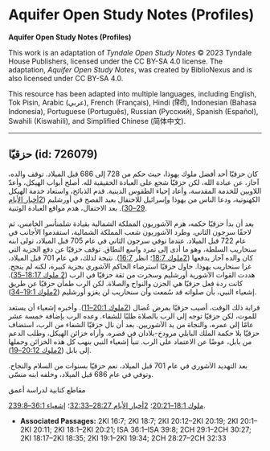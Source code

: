 # Aquifer Open Study Notes (Profiles)

**Aquifer Open Study Notes (Profiles)**

This work is an adaptation of *Tyndale Open Study Notes* © 2023 Tyndale House Publishers, licensed under the CC BY\-SA 4\.0 license. The adaptation, *Aquifer Open Study Notes*, was created by BiblioNexus and is also licensed under CC BY\-SA 4\.0\.

This resource has been adapted into multiple languages, including English, Tok Pisin, Arabic (عربي), French (Français), Hindi (हिंदी), Indonesian (Bahasa Indonesia), Portuguese (Português), Russian (Русский), Spanish (Español), Swahili (Kiswahili), and Simplified Chinese (简体中文).



--------------------------------

## حزقيّا (id: 726079)

كان حزقيّا أحد أفضل ملوك يهوذا، حيث حكم من 728 إلى 686 قبل الميلاد. توقف والده، آحاز، عن عبادة الله، لكن حزقيّا شجع على العبادة الحقيقية لله. أصلح أبواب الهيكل، وأعدّ اللاويين للخدمة المقدسة، وأعاد إحياء الطقوس الدينية. قدم الذبائح، واستعاد خدمة الهيكل الكهنوتية، ودعا الناس من يهوذا وإسرائيل للاحتفال بعيد الفصح في أورشليم ([2أخبار الأيام 29–30](https://ref.ly/2Chr29:1-2Chr30:27)). بعد الاحتفال، هدم مواقع العبادة الوثنية.

بعد أن بدأ حزقيّا حكمه، هزم الآشوريون المملكة الشمالية بقيادة شلمنأسر الخامس، ثم لاحقًا سرجون الثاني. وطرد الآشوريون شعب المملكة الشمالية، استقدموا الأجانب في عام 722 قبل الميلاد. عندما توفي سرجون الثاني في عام 705 قبل الميلاد، تولى ابنه سنحاريب السلطة، وهو ما أدى إلى تمرد واسع النطاق. توقف حزقيّا عن دفع الجزية التي كان والده آحاز يدفعها ([2ملوك 18:7](https://ref.ly/2Kgs18:7)؛ انظر [16:7](https://ref.ly/2Kgs16:7)). نتيجة لذلك، في عام 701 قبل الميلاد، غزا سنحاريب يهوذا. حاول حزقيّا استرضاء الحاكم الآشوري بجزية كبيرة، لكنه لم ينجح. هددت القوات الآشورية أورشليم وسخرت من ثقة حزقيّا في الرب ([2 ملوك 18:17–35](https://ref.ly/2Kgs18:17-2Kgs18:35)). كانت ردة فعل حزقيّا هي الحزن والنواح والصلاة. لكن الرب طمأن حزقيّا عن طريق إشعياء النبي، بأن صلواته قد سُمعت وأن سنحاريب لن يغزو أورشليم ([2ملوك 19:1–34](https://ref.ly/2Kgs19:1-2Kgs19:34)).

قرابة ذلك الوقت، أصيب حزقيّا بمرض عُضال ([2ملوك 20:1–11](https://ref.ly/2Kgs20:1-2Kgs20:11)). وأخبره إشعياء أن يستعد للموت، لكن حزقيّا توجه إلى الرب بالصلاة طلبًا للشفاء. وعده الرب بإضافة خمسة عشر عامًا إلى عمره، والنجاة من يد الآشوريين. بعد أن نال حزقيّا الشفاء من الرب، استضاف حزقيّا بلا حكمة الملك البابلي مرودخ\-بلادان في قصره. وأراه خزائن الهيكل، وطلب الدعم من بابل، عوضًا عن الاعتماد على الرب. تنبأ إشعياء النبي بنهب كل هذه الخزائن وحملها إلى بابل ([2ملوك 20:12–19](https://ref.ly/2Kgs20:12-2Kgs20:19)).

بعد التهديد الآشوري في عام 701 قبل الميلاد، نعم حزقيّا بسنوات من السلام والنجاح. وتوفي في عام 686 قبل الميلاد، وخلفه ابنه منسّى. 

مقاطع كتابية لدراسة أعمق

[2ملوك 18:1–20:21](https://ref.ly/2Kgs18:1-2Kgs20:21)؛ [2أخبار الأيام 28:27–32:33](https://ref.ly/2Chr28:27-2Chr32:33)؛ [إشعياء 36:1–39:8](https://ref.ly/Isa36:1-Isa39:8).

* **Associated Passages:** 2KI 16:7; 2KI 18:7; 2KI 20:12–2KI 20:19; 2KI 20:1–2KI 20:11; 2KI 18:1–2KI 20:21; ISA 36:1–ISA 39:8; 2CH 29:1–2CH 30:27; 2KI 18:17–2KI 18:35; 2KI 19:1–2KI 19:34; 2CH 28:27–2CH 32:33

